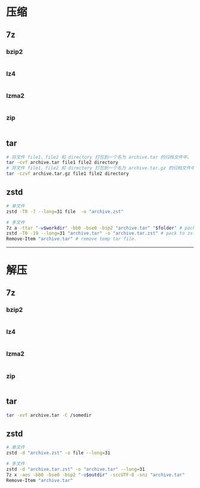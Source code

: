 # 压缩
## 7z
### bzip2
```sh
```
### lz4
```sh
```
### lzma2
```sh
```
### zip
```sh
```
## tar
```sh
# 将文件 file1、file2 和 directory 打包到一个名为 archive.tar 的归档文件中。
tar -cvf archive.tar file1 file2 directory
# 将文件 file1、file2 和 directory 打包到一个名为 archive.tar.gz 的归档文件中。
tar -czvf archive.tar.gz file1 file2 directory
```
## zstd
```sh
# 单文件
zstd -T0 -7 --long=31 file  -o "archive.zst"

# 多文件
7z a -ttar "-w$workdir" -bb0 -bse0 -bsp2 "archive.tar" "$folder" # pack to single file
zstd -T0 -19 --long=31 "archive.tar" -o "archive.tar.zst" # pack to zst
Remove-Item "archive.tar" # remove temp tar file.
```
---
# 解压
## 7z
### bzip2
```sh
```
### lz4
```sh
```
### lzma2
```sh
```
### zip
```sh
```
## tar
```sh
tar -xvf archive.tar -C /somedir
```
## zstd
```sh
# 单文件
zstd -d "archive.zst" -o file --long=31

# 多文件
zstd -d "archive.tar.zst" -o "archive.tar" --long=31
7z x -aos -bb0 -bse0 -bsp2 "-o$outdir" -sccUTF-8 -snz "archive.tar"
Remove-Item "archive.tar"
```